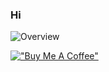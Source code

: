 ### Hi
![Overview](https://github-readme-stats.vercel.app/api?username=carrot0322&count_private=true&include_all_commits=false&card_width=100&title_color=78ff8a&line_height=27&text_color=81d48c&bg_color=0d1117)

[!["Buy Me A Coffee"](https://www.buymeacoffee.com/assets/img/custom_images/orange_img.png)](https://www.buymeacoffee.com/c_arrot_)
